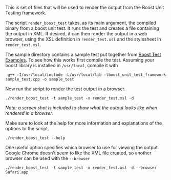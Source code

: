 This is set of files that will be used to render the output from the Boost Unit Testing framework.

The script `render_boost_test` takes, as its main argument, the compiled binary from a boost unit test. It runs the test and creates a file containing the output in XML. If desired, it can then render the output in a web browser, using the XSL definition in `render_test.xsl` and the stylesheet in `render_test.xsl`.

The sample directory contains a sample test put together from 
[Boost Test Examples](https://github.com/jsankey/boost.test-examples). To see how this works first compile the test. Assuming your boost library is installed in `/usr/local`, compile it with
    
     g++ -I/usr/local/include -L/usr/local/lib -lboost_unit_test_framework sample_test.cpp -o sample_test

Now run the script to render the test output in a browser.

    ./render_boost_test -t sample_test -x render_test.xsl -d

*Note: a screen shot is included to show what the output looks like when rendered in a browser.*

Make sure to look at the help for more information and explanations of the options to the script.

    ./render_boost_test --help

One useful option specifies which browser to use for viewing the output. Google Chrome doesn't seem to like the XML file created, so another browser can be used with the `--browser`

    ./render_boost_test -t sample_test -x render_test.xsl -d --browser Safari.app
